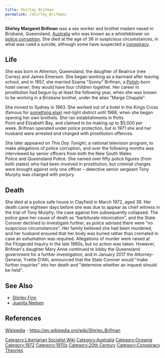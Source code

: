 ```yaml
---
title: Shirley Brifman
permalink: /Shirley_Brifman/
---
```


**Shirley Margaret Brifman** was a sex worker and brothel madam nased in
Brisbane, Queensland, [Australia](Australia "wikilink") who was known as
a whistleblower on [police corruption](Police_Corruption "wikilink").
She died at the age of 36 in suspicious circumstances, in what was ruled
a suicide, although some have suspected a
[conspiracy](Conspiracy_Theory "wikilink").

## Life

She was born in Atherton, Queensland, the daughter of Beatrice (née
Currey) and James Emerson. She began working as a barmaid after leaving
school, and in 1957, she married Szama "Sonny" Brifman, a
[Polish](Poland "wikilink")-born hotel owner; they would have four
children together. Her career in prostitution had begun by at least the
following year, when she was known to be working in a Brisbane brothel,
under the alias "Marge Chapple".

She moved to Sydney in 1963. She worked out of a hotel in the Kings
Cross (famous for [something
else](Kings_Cross_Green_Ban "wikilink")) red-light district until 1968,
when she began opening her own brothels. She ran establishments in Potts
Point and Elizabeth Bay, and claimed to be making up to \$5,000 per
week. Brifman operated under police protection, but in 1971 she and her
husband were arrested and charged with prostitution offences.

She later appeared on *This Day Tonight*, a national television program,
to make allegations of police corruption, and over the following months
was interviewed by senior officers from both the New South Wales
Police and Queensland Police. She named over fifty police figures (from
both states) who had been involved in prostitution, but criminal charges
were brought against only one officer – detective senior sergeant Tony
Murphy was charged with perjury.

## Death

She died at a police safe house in Clayfield in March 1972, aged 36. Her
death came eighteen days before she was due to appear as chief witness
in the trial of Tony Murphy; the case against him subsequently
collapsed. The police gave her cause of death as "barbiturate
intoxication", and the State Coroner declined to investigate further, as
police advised there were "no suspicious circumstances". Her family
believed she had been murdered, and her husband ensured that her body
was buried rather than cremated in case an exhumation was required.
Allegations of murder were raised at the Fitzgerald Inquiry in the late
1980s, but no action was taken. However, Brifman's daughter Mary Anne
continued to lobby the Queensland government for a further
investigation, and in January 2017 the Attorney-General, Yvette D'Ath,
announced that the State Coroner would "make further inquiries" into her
death and "determine whether an inquest should be held".

## See Also

- [Shirley Finn](Shirley_Finn "wikilink")
- [Juanita Nielsen](Juanita_Nielsen "wikilink")

## References

[Wikipedia](Wikipedia "wikilink") -
<https://en.wikipedia.org/wiki/Shirley_Brifman>

[Category:Libertarian Socialist
Wiki](Category:Libertarian_Socialist_Wiki "wikilink")
[Category:Australia](Category:Australia "wikilink")
[Category:Oceania](Category:Oceania "wikilink")
[Category:1972](Category:1972 "wikilink")
[Category:1970s](Category:1970s "wikilink") [Category:20th
Century](Category:20th_Century "wikilink") [Category:Conspiracy
Theories](Category:Conspiracy_Theories "wikilink")